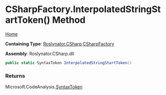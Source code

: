 # CSharpFactory\.InterpolatedStringStartToken\(\) Method

[Home](../../../../README.md)

**Containing Type**: [Roslynator.CSharp](../../README.md)\.[CSharpFactory](../README.md)

**Assembly**: Roslynator\.CSharp\.dll

```csharp
public static SyntaxToken InterpolatedStringStartToken()
```

### Returns

Microsoft\.CodeAnalysis\.[SyntaxToken](https://docs.microsoft.com/en-us/dotnet/api/microsoft.codeanalysis.syntaxtoken)

